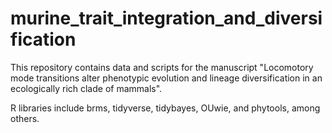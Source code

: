 # murine_trait_integration_and_diversification

This repository contains data and scripts for the manuscript "Locomotory mode transitions alter phenotypic evolution and lineage diversification in an ecologically rich clade of mammals".

R libraries include brms, tidyverse, tidybayes, OUwie, and phytools, among others. 
